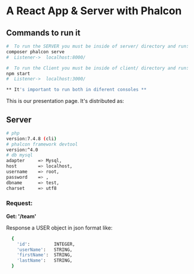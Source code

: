 # A React App & Server with Phalcon

## Commands to run it
``` bash
#  To run the SERVER you must be inside of server/ directory and run:
composer phalcon serve
#  Listener->  localhost:8000/

#  To run the Client you must be inside of client/ directory and run:
npm start
#  Listener->  localhost:3000/

** It's important to run both in diferent consoles **
```

This is our presentation page. It's distributed as:

## Server

``` bash
# php
version:7.4.8 (cli)
# phalcon framework devtool
version:^4.0
# db mysql
adapter     => Mysql,
host        => localhost,
username    => root,
password    => ,
dbname      => test,
charset     => utf8
```

### Request:

**Get: '/team'**

Response a USER object in json format like:
``` bash
  {
    'id':         INTEGER,
    'userName':   STRING,
    'firstName':  STRING,
    'lastName':   STRING,  
  }
```
